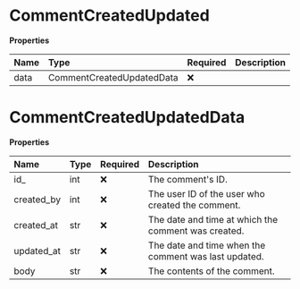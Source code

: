 # CommentCreatedUpdated

**Properties**

| Name | Type                      | Required | Description |
| :--- | :------------------------ | :------- | :---------- |
| data | CommentCreatedUpdatedData | ❌       |             |

# CommentCreatedUpdatedData

**Properties**

| Name       | Type | Required | Description                                          |
| :--------- | :--- | :------- | :--------------------------------------------------- |
| id\_       | int  | ❌       | The comment's ID.                                    |
| created_by | int  | ❌       | The user ID of the user who created the comment.     |
| created_at | str  | ❌       | The date and time at which the comment was created.  |
| updated_at | str  | ❌       | The date and time when the comment was last updated. |
| body       | str  | ❌       | The contents of the comment.                         |
